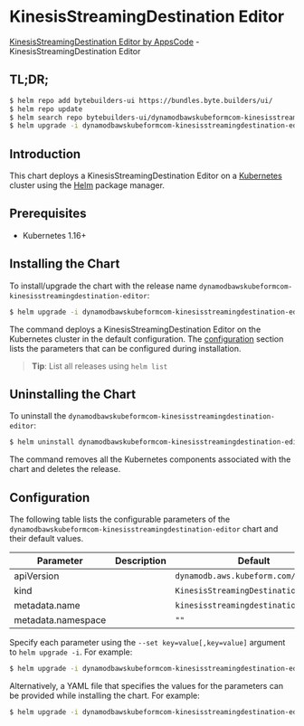 # KinesisStreamingDestination Editor

[KinesisStreamingDestination Editor by AppsCode](https://byte.builders) - KinesisStreamingDestination Editor

## TL;DR;

```bash
$ helm repo add bytebuilders-ui https://bundles.byte.builders/ui/
$ helm repo update
$ helm search repo bytebuilders-ui/dynamodbawskubeformcom-kinesisstreamingdestination-editor --version=v0.4.16
$ helm upgrade -i dynamodbawskubeformcom-kinesisstreamingdestination-editor bytebuilders-ui/dynamodbawskubeformcom-kinesisstreamingdestination-editor -n default --create-namespace --version=v0.4.16
```

## Introduction

This chart deploys a KinesisStreamingDestination Editor on a [Kubernetes](http://kubernetes.io) cluster using the [Helm](https://helm.sh) package manager.

## Prerequisites

- Kubernetes 1.16+

## Installing the Chart

To install/upgrade the chart with the release name `dynamodbawskubeformcom-kinesisstreamingdestination-editor`:

```bash
$ helm upgrade -i dynamodbawskubeformcom-kinesisstreamingdestination-editor bytebuilders-ui/dynamodbawskubeformcom-kinesisstreamingdestination-editor -n default --create-namespace --version=v0.4.16
```

The command deploys a KinesisStreamingDestination Editor on the Kubernetes cluster in the default configuration. The [configuration](#configuration) section lists the parameters that can be configured during installation.

> **Tip**: List all releases using `helm list`

## Uninstalling the Chart

To uninstall the `dynamodbawskubeformcom-kinesisstreamingdestination-editor`:

```bash
$ helm uninstall dynamodbawskubeformcom-kinesisstreamingdestination-editor -n default
```

The command removes all the Kubernetes components associated with the chart and deletes the release.

## Configuration

The following table lists the configurable parameters of the `dynamodbawskubeformcom-kinesisstreamingdestination-editor` chart and their default values.

|     Parameter      | Description |                     Default                     |
|--------------------|-------------|-------------------------------------------------|
| apiVersion         |             | <code>dynamodb.aws.kubeform.com/v1alpha1</code> |
| kind               |             | <code>KinesisStreamingDestination</code>        |
| metadata.name      |             | <code>kinesisstreamingdestination</code>        |
| metadata.namespace |             | <code>""</code>                                 |


Specify each parameter using the `--set key=value[,key=value]` argument to `helm upgrade -i`. For example:

```bash
$ helm upgrade -i dynamodbawskubeformcom-kinesisstreamingdestination-editor bytebuilders-ui/dynamodbawskubeformcom-kinesisstreamingdestination-editor -n default --create-namespace --version=v0.4.16 --set apiVersion=dynamodb.aws.kubeform.com/v1alpha1
```

Alternatively, a YAML file that specifies the values for the parameters can be provided while
installing the chart. For example:

```bash
$ helm upgrade -i dynamodbawskubeformcom-kinesisstreamingdestination-editor bytebuilders-ui/dynamodbawskubeformcom-kinesisstreamingdestination-editor -n default --create-namespace --version=v0.4.16 --values values.yaml
```
